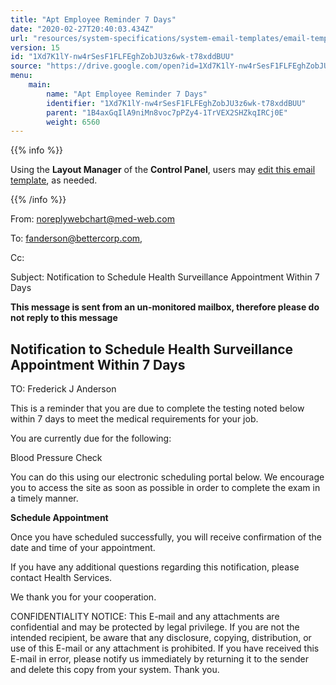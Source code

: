 ```yaml
---
title: "Apt Employee Reminder 7 Days"
date: "2020-02-27T20:40:03.434Z"
url: "resources/system-specifications/system-email-templates/email-templates-from-scheduler/apt-employee-reminder-7-days.html"
version: 15
id: "1Xd7K1lY-nw4rSesF1FLFEghZobJU3z6wk-t78xddBUU"
source: "https://drive.google.com/open?id=1Xd7K1lY-nw4rSesF1FLFEghZobJU3z6wk-t78xddBUU"
menu:
    main:
        name: "Apt Employee Reminder 7 Days"
        identifier: "1Xd7K1lY-nw4rSesF1FLFEghZobJU3z6wk-t78xddBUU"
        parent: "1B4axGqIlA9niMn8voc7pPZy4-1TrVEX2SHZkqIRCj0E"
        weight: 6560
---
```









{{% info %}}

Using the **Layout Manager** of the **Control Panel**, users may [edit this email template](https://system/?f=admin&subfunc=layout_manager&search_for=email&layout_search=Go&lv_layout_manager_limit=0&opp=edit&doc_type=EER7&old_module=Email&old_name=Apt+Employee+Reminder+7+Days&active=0), as needed.

{{% /info %}}


From: noreplywebchart@med-web.com

To: fanderson@bettercorp.com,

Cc:

Subject: Notification to Schedule Health Surveillance Appointment Within 7 Days



****This message is sent from an un-monitored mailbox, therefore please do not reply to this message****

## Notification to Schedule Health Surveillance Appointment Within 7 Days



TO: Frederick J Anderson



This is a reminder that you are due to complete the testing noted below within 7 days to meet the medical requirements for your job.

You are currently due for the following:

Blood Pressure Check



You can do this using our electronic scheduling portal below. We encourage you to access the site as soon as possible in order to complete the exam in a timely manner.



**Schedule Appointment**



Once you have scheduled successfully, you will receive confirmation of the date and time of your appointment.

If you have any additional questions regarding this notification, please contact Health Services.

We thank you for your cooperation.





CONFIDENTIALITY NOTICE: This E-mail and any attachments are confidential and may be protected by legal privilege. If you are not the intended recipient, be aware that any disclosure, copying, distribution, or use of this E-mail or any attachment is prohibited. If you have received this E-mail in error, please notify us immediately by returning it to the sender and delete this copy from your system. Thank you.



